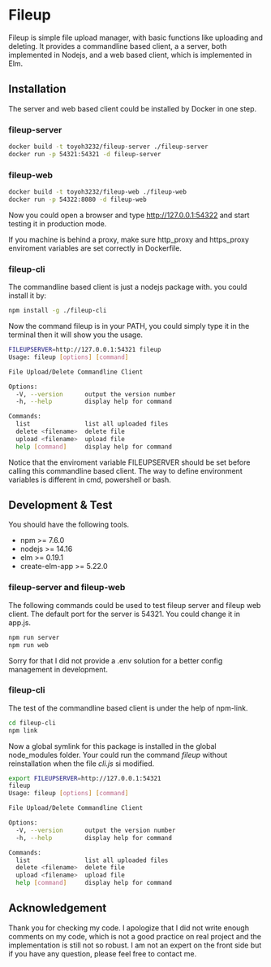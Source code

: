 # Fileup

Fileup is simple file upload manager, with basic functions like uploading and deleting. It provides a commandline based client, a a server, both implemented in Nodejs, and a web based client, which is implemented in Elm.

## Installation

The server and web based client could be installed by Docker in one step.

### fileup-server

```bash
docker build -t toyoh3232/fileup-server ./fileup-server
docker run -p 54321:54321 -d fileup-server
```

### fileup-web

```bash
docker build -t toyoh3232/fileup-web ./fileup-web
docker run -p 54322:8080 -d fileup-web
```
Now you could open a browser and type http://127.0.0.1:54322 and start testing it in production mode.

If you machine is behind a proxy, make sure http_proxy and https_proxy enviroment variables are set correctly in Dockerfile.

### fileup-cli

The commandline based client is just a nodejs package with. you could install it by:

```bash
npm install -g ./fileup-cli
```
Now the command fileup is in your PATH, you could simply type it in the terminal then it will show you the usage.

```bash
FILEUPSERVER=http://127.0.0.1:54321 fileup
Usage: fileup [options] [command]

File Upload/Delete Commandline Client

Options:
  -V, --version      output the version number
  -h, --help         display help for command

Commands:
  list               list all uploaded files
  delete <filename>  delete file
  upload <filename>  upload file
  help [command]     display help for command
```
Notice that the enviroment variable FILEUPSERVER should be set before calling this commandline based client. The way to define environment variables is different in cmd, powershell or bash.


## Development & Test

You should have the following tools.


- npm >= 7.6.0
- nodejs >= 14.16
- elm >= 0.19.1
- create-elm-app >= 5.22.0

### fileup-server and fileup-web

The following commands could be used to test fileup server and fileup web client. The default port for the server is 54321. You could change it in app.js.
```bash
npm run server
npm run web
```
Sorry for that I did not provide a .env solution for a better config management in development. 

### fileup-cli

The test of the commandline based client is under the help of npm-link.
```bash
cd fileup-cli
npm link
```
Now a global symlink for this package is installed in the global node_modules folder.
Your could run the command *fileup* without reinstallation when the file *cli.js* si modified.

```bash
export FILEUPSERVER=http://127.0.0.1:54321 
fileup
Usage: fileup [options] [command]

File Upload/Delete Commandline Client

Options:
  -V, --version      output the version number
  -h, --help         display help for command

Commands:
  list               list all uploaded files
  delete <filename>  delete file
  upload <filename>  upload file
  help [command]     display help for command
```
## Acknowledgement

 Thank you for checking my code. I apologize that I did not write enough comments on my code, which is not a good practice on real project and the implementation is still not so robust.
 I am not an expert on the front side but if you have any question, please feel free to contact me.

